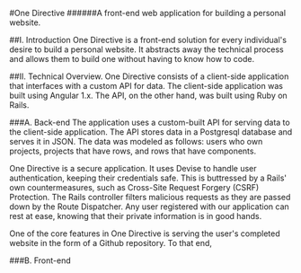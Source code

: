 #One Directive
######A front-end web application for building a personal website.

##I. Introduction
One Directive is a front-end solution for every individual's desire to build a personal website. It abstracts away the technical process and allows them to build one without having to know how to code.

##II. Technical Overview.
One Directive consists of a client-side application that interfaces with a custom API for data. The client-side application was built using Angular 1.x. The API, on the other hand, was built using Ruby on Rails.

###A. Back-end
The application uses a custom-built API for serving data to the client-side application. The API stores data in a Postgresql database and serves it in JSON. The data was modeled as follows: users who own projects, projects that have rows, and rows that have components.

One Directive is a secure application. It uses Devise to handle user authentication, keeping their credentials safe. This is buttressed by a Rails' own countermeasures, such as Cross-Site Request Forgery (CSRF) Protection. The Rails controller filters malicious requests as they are passed down by the Route Dispatcher. Any user registered with our application can rest at ease, knowing that their private information is in good hands.

One of the core features in One Directive is serving the user's completed website in the form of a Github repository. To that end,

###B. Front-end
